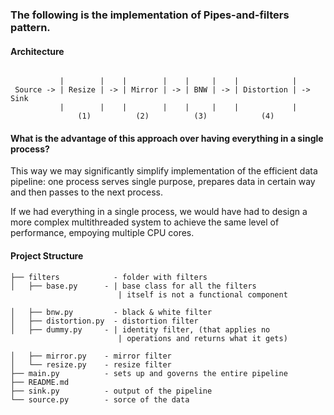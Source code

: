 ###  The following is the implementation of Pipes-and-filters pattern.


#### Architecture

```

           |        |    |        |    |     |    |            |
 Source -> | Resize | -> | Mirror | -> | BNW | -> | Distortion | -> Sink
           |        |    |        |    |     |    |            |
               (1)          (2)          (3)            (4)

```

#### What is the advantage of this approach over having everything in a single process? 

This way we may significantly simplify implementation of the efficient data pipeline: one process serves single purpose,
prepares data in certain way and then passes to the next process.

If we had everything in a single process, we would have had to design a more complex multithreaded system to achieve the same level of performance, empoying multiple CPU cores.

#### Project Structure
```
├── filters            - folder with filters
│   ├── base.py      - | base class for all the filters
                        | itself is not a functional component

│   ├── bnw.py         - black & white filter
│   ├── distortion.py  - distortion filter
│   ├── dummy.py     - | identity filter, (that applies no 
                        | operations and returns what it gets)
    
│   ├── mirror.py    - mirror filter
│   └── resize.py    - resize filter
├── main.py          - sets up and governs the entire pipeline
├── README.md
├── sink.py          - output of the pipeline
└── source.py        - sorce of the data
```




